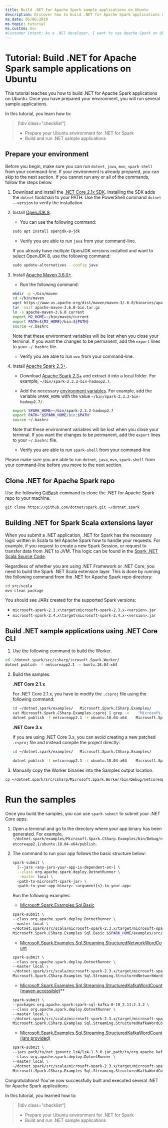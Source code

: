 ```yaml
---
title: Build .NET for Apache Spark sample applications on Ubuntu
description: Discover how to build .NET for Apache Spark applications on Ubuntu.
ms.date: 05/06/2019
ms.topic: tutorial
ms.custom: mvc
#Customer intent: As a .NET developer, I want to use Apache Spark on Ubuntu.
---
```


# Tutorial: Build .NET for Apache Spark sample applications on Ubuntu

This tutorial teaches you how to build .NET for Apache Spark applications on Ubuntu. Once you have prepared your environment, you will run several sample applications.

In this tutorial, you learn how to:
> [!div class="checklist"]
> * Prepare your Ubuntu environment for .NET for Spark
> * Build and run .NET sample applications

## Prepare your environment

Before you begin, make sure you can run `dotnet`, `java`, `mvn`, `spark-shell` from your command-line. If your environment is already prepared, you can skip to the next section. If you cannot run any or all of the commands, follow the steps below.

1.  Download and install the [.NET Core 2.1x SDK](https://dotnet.microsoft.com/download/dotnet-core/2.1). Installing the SDK adds the `dotnet` toolchain to your PATH. Use the PowerShell command `dotnet --version` to verify the installation.

2. Install [OpenJDK 8](https://openjdk.java.net/install/).
   * You can use the following command:
    ```bash
    sudo apt install openjdk-8-jdk
    ```
   * Verify you are able to run `java` from your command-line.

   If you already have multiple OpenJDK versions installed and want to select OpenJDK 8, use the following command:

    ```bash
    sudo update-alternatives --config java
    ```

3. Install [Apache Maven 3.6.0+](https://maven.apache.org/download.cgi).

   * Run the following command:
    ```bash
    mkdir -p ~/bin/maven
    cd ~/bin/maven
    wget https://www-us.apache.org/dist/maven/maven-3/.6.0/binaries/apache-maven-3.6.0-bin.tar.gz
    tar -xvzf apache-maven-3.6.0-bin.tar.gz
    ln -s apache-maven-3.6.0 current
    export M2_HOME=~/bin/maven/current
    export PATH=${M2_HOME}/bin:${PATH}
    source ~/.bashrc
    ```
       
    Note that these environment variables will be lost when you close your terminal. If you want the changes to be permanent, add the `export` lines to your `~/.bashrc` file.

   * Verify you are able to run `mvn` from your command-line.
 
4. Install [Apache Spark 2.3+](https://spark.apache.org/downloads.html).

   * Download [Apache Spark 2.3+](https://spark.apache.org/downloads.html) and extract it into a local folder. For example, `~/bin/spark-2.3.2-bin-hadoop2.7`.

   * Add the necessary [environment variables](https://www.java.com/en/download/help/path.xml). For example, add the variable `SPARK_HOME` with the value `~/bin/spark-2.3.2-bin-hadoop2.7/`.

   ```bash
   export SPARK_HOME=~/bin/spark-2.3.2-hadoop2.7
   export PATH="$SPARK_HOME/bin:$PATH"
   source ~/.bashrc
   ```
       
   Note that these environment variables will be lost when you close your terminal. If you want the changes to be permanent, add the `export` lines to your `~/.bashrc` file.

   * Verify you are able to run `spark-shell` from your command-line
       
Please make sure you are able to run `dotnet`, `java`, `mvn`, `spark-shell` from your command-line before you move to the next section.

## Clone .NET for Apache Spark repo

Use the following [GitBash](https://gitforwindows.org/) command to clone the .NET for Apache Spark repo to your machine. 

```bash
git clone https://github.com/dotnet/spark.git ~/dotnet.spark
```

## Building .NET for Spark Scala extensions layer

When you submit a .NET application, .NET for Spark has the necessary logic written in Scala to tell Apache Spark how to handle your requests. For example, if you request to create a new Spark Session, or request to transfer data from .NET to JVM. This logic can be found in the [Spark .NET Scala Source Code](https://github.com/dotnet/spark/tree/master/src/scala).

Regardless of whether you are using .NET Framework or .NET Core, you need to build the Spark .NET Scala extension layer. This is done by running the following command from the .NET for Apache Spark repo directory:

```bash
cd src/scala
mvn clean package 
```

You should see JARs created for the supported Spark versions:
* `microsoft-spark-2.3.x\target\microsoft-spark-2.3.x-<version>.jar`
* `microsoft-spark-2.4.x\target\microsoft-spark-2.4.x-<version>.jar`

## Build .NET sample applications using .NET Core CLI

1. Use the following command to build the Worker.

```bash
cd ~/dotnet.spark/src/csharp/icrosoft.Spark.Worker/
dotnet publish -f netcoreapp2.1 -r buntu.18.04-x64
```
      
2. Build the samples.
  
   **.NET Core 2.1.x**

   For .NET Core 2.1.x, you have to modify the `.csproj`    file using the following command:
         
   ```bash
   cd ~/dotnet.spark/examples/   Microsoft.Spark.CSharp.Examples/
   cat Microsoft.Spark.CSharp.Examples.csproj | grep -v    "Microsoft.Spark.Worker.csproj" >    Microsoft.Spark.CSharp.Examples.Patched.csproj
   dotnet publish -f netcoreapp2.1 -r ubuntu.18.04-x64    Microsoft.Spark.CSharp.Examples.Patched.csproj
   ```
         
   **.NET Core 3.x**
   
   If you are using .NET Core 3.x, you can avoid creating a    new patched `.csproj` file and instead compile the    project directly:
   
   ```bash
   cd ~/dotnet.spark/examples/   Microsoft.Spark.CSharp.Examples/
         
   dotnet publish -f netcoreapp2.1 -r ubuntu.18.04-x64    Microsoft.Spark.CSharp.Examples.csproj
   ```

3. Manually copy the Worker binaries into the Samples output location. 
     
```bash
cp ~/dotnet.spark/src/csharp/Microsoft.Spark.Worker/bin/Debug/netcoreapp2.1/ubuntu.18.04-x64/publish/* ~/dotnet.spark/examples/Microsoft.Spark.CSharp.Examples/bin/Debug/netcoreapp2.1/ubuntu.18.04-x64/publish/
```

# Run the samples

Once you build the samples, you can use `spark-submit` to submit your .NET Core apps.

1. Open a terminal and go to the directory where your app binary has been generated. For example, `~/dotnet.spark/examples/Microsoft.Spark.CSharp.Examples/bin/Debug/netcoreapp2.1/ubuntu.18.04-x64/publish`.

2. The command to run your app follows the basic structure below:

   ```bash
   spark-submit \
     [--jars <any-jars-your-app-is-dependent-on>] \
     --class org.apache.spark.deploy.DotnetRunner \
     --master local \
     <path-to-microsoft-spark-jar> \
     <path-to-your-app-binary> <argument(s)-to-your-app>
   ```

   Run the following examples:

   * [Microsoft.Spark.Examples.Sql.Basic](../../examples/Microsoft.Spark.CSharp.Examples/Sql/Basic.cs)

   ```bash
   spark-submit \
   --class org.apache.spark.deploy.DotnetRunner \
   --master local \
   ~/dotnet.spark/src/scala/microsoft-spark-2.3.x/target/microsoft-spark-2.3.x-1.0.0-alpha.jar \
   Microsoft.Spark.CSharp.Examples Sql.Basic $SPARK_HOME/examples/src/main/resources/people.json
   ```
   * [Microsoft.Spark.Examples.Sql.Streaming.StructuredNetworkWordCount](../../examples/Microsoft.Spark.CSharp.Examples/Sql/Streaming/StructuredNetworkWordCount.cs)

   ```bash
   spark-submit \
   --class org.apache.spark.deploy.DotnetRunner \
   --master local \
   ~/dotnet.spark/src/scala/microsoft-spark-2.3.x/target/microsoft-spark-2.3.x-1.0.0-alpha.jar \
   Microsoft.Spark.CSharp.Examples Sql.Streaming.StructuredNetworkWordCount localhost 9999
   ```

   * [Microsoft.Spark.Examples.Sql.Streaming.StructuredKafkaWordCount (maven accessible)](../../examples/Microsoft.Spark.CSharp.Examples/Sql/Streaming/StructuredKafkaWordCount.cs)**
         
   ```bash
   spark-submit \
   --packages org.apache.spark:spark-sql-kafka-0-10_2.11:2.3.2 \
   --class org.apache.spark.deploy.DotnetRunner \
   --master local \
   ~/dotnet.spark/src/scala/microsoft-spark-2.3.x/target/microsoft-spark-2.3.x-1.0.0-alpha.jar \
   Microsoft.Spark.CSharp.Examples Sql.Streaming.StructuredKafkaWordCount localhost:9092 subscribe test
   ```

   * [Microsoft.Spark.Examples.Sql.Streaming.StructuredKafkaWordCount (jars provided)](../../examples/Microsoft.Spark.CSharp.Examples/Sql/Streaming/StructuredKafkaWordCount.cs)

   ```bash
   spark-submit \
   --jars path/to/net.jpountz.lz4/lz4-1.3.0.jar,path/to/org.apache.kafka/kafka-clients-0.10.0.1.jar,path/to/org.apache.spark/   park-sql-kafka-0-10_2.11-2.3.2.jar,`path/to/org.slf4j/slf4j-api-1.7.6.jar,path/to/org.spark-project.spark/   nused-1.0.0.jar,path/to/org.xerial.snappy/snappy-java-1.1.2.6.jar \
   --class org.apache.spark.deploy.DotnetRunner \
   --master local \
   ~/dotnet.spark/src/scala/microsoft-spark-2.3.x/target/microsoft-spark-2.3.x-1.0.0-alpha.jar \
   Microsoft.Spark.CSharp.Examples Sql.Streaming.StructuredKafkaWordCount localhost:9092 subscribe test
   ```


Congratulations! You've now successfully built and executed several .NET for Apache Spark applications.

In this tutorial, you learned how to:
> [!div class="checklist"]
> * Prepare your Ubuntu environment for .NET for Spark
> * Build and run .NET sample applications

